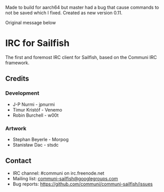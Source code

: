 Made to build for aarch64 but master had a bug that cause commands to not be saved which I fixed. Created as new version 0.11.

Original message below

IRC for Sailfish
================

The first and foremost IRC client for Sailfish, based on the Communi IRC framework.

Credits
-------

### Development

* J-P Nurmi - jpnurmi
* Timur Kristóf - Venemo
* Robin Burchell - w00t

### Artwork

* Stephan Beyerle - Morpog
* Stanisław Dac - stsdc

Contact
-------

* IRC channel: #communi on irc.freenode.net
* Mailing list: communi-sailfish@googlegroups.com
* Bug reports: https://github.com/communi/communi-sailfish/issues
